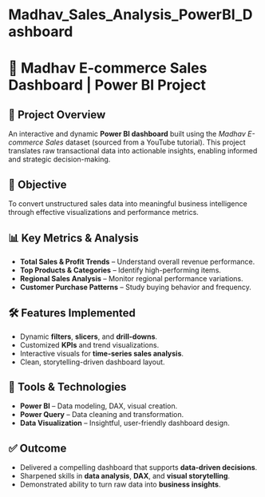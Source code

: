 # Madhav_Sales_Analysis_PowerBI_Dashboard
# 🛒 Madhav E-commerce Sales Dashboard | Power BI Project

## 📌 Project Overview
An interactive and dynamic **Power BI dashboard** built using the *Madhav E-commerce Sales* dataset (sourced from a YouTube tutorial). This project translates raw transactional data into actionable insights, enabling informed and strategic decision-making.

## 🎯 Objective
To convert unstructured sales data into meaningful business intelligence through effective visualizations and performance metrics.

## 📊 Key Metrics & Analysis
- **Total Sales & Profit Trends** – Understand overall revenue performance.
- **Top Products & Categories** – Identify high-performing items.
- **Regional Sales Analysis** – Monitor regional performance variations.
- **Customer Purchase Patterns** – Study buying behavior and frequency.

## 🛠️ Features Implemented
- Dynamic **filters**, **slicers**, and **drill-downs**.
- Customized **KPIs** and trend visualizations.
- Interactive visuals for **time-series sales analysis**.
- Clean, storytelling-driven dashboard layout.

## 🧰 Tools & Technologies
- **Power BI** – Data modeling, DAX, visual creation.
- **Power Query** – Data cleaning and transformation.
- **Data Visualization** – Insightful, user-friendly dashboard design.

## ✅ Outcome
- Delivered a compelling dashboard that supports **data-driven decisions**.
- Sharpened skills in **data analysis**, **DAX**, and **visual storytelling**.
- Demonstrated ability to turn raw data into **business insights**.
